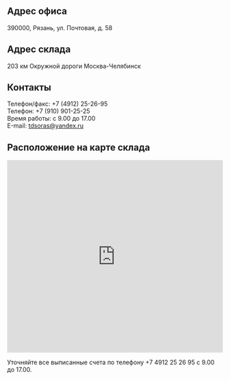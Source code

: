 ---
---
## Адрес офиса
390000, Рязань, ул. Почтовая, д. 58
## Адрес склада
203 км Окружной дороги Москва-Челябинск  
## Контакты
Телефон/факс: +7 (4912) 25-26-95  
Телефон: +7 (910) 901-25-25  
Время работы: с 9.00 до 17.00  
Е-mail: [tdsoras@yandex.ru](mailto:tdsoras@yandex.ru)

## Расположение на карте склада

<iframe frameborder="0" height="449" src="https://yandex.ru/map-widget/v1/?um=constructor%3A0fd7bbf49932bd62f32516b658b6eabad32447a3c2ffa01c9c332ef507af1c2b&amp;source=constructor" width="100%"></iframe>

Уточняйте все выписанные счета по телефону +7 4912 25 26 95 с 9.00 до 17.00.